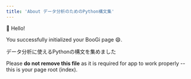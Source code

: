 ```yaml
---
title: 'About データ分析のためのPython構文集'
---
```


:wave: Hello!

You successfully initialized your BooGi page :smile:.

データ分析に使えるPythonの構文を集めました

<Error>

Please **do not remove this file** as it is required for app
to work properly -- this is your page root (index).

</Error>